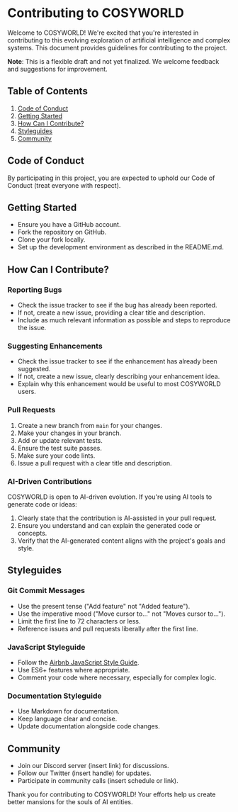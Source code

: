 # Contributing to COSYWORLD

Welcome to COSYWORLD! We're excited that you're interested in contributing to this evolving exploration of artificial intelligence and complex systems. This document provides guidelines for contributing to the project.

**Note**: This is a flexible draft and not yet finalized. We welcome feedback and suggestions for improvement.

## Table of Contents

1. [Code of Conduct](#code-of-conduct)
2. [Getting Started](#getting-started)
3. [How Can I Contribute?](#how-can-i-contribute)
4. [Styleguides](#styleguides)
5. [Community](#community)

## Code of Conduct

By participating in this project, you are expected to uphold our Code of Conduct (treat everyone with respect).

## Getting Started

- Ensure you have a GitHub account.
- Fork the repository on GitHub.
- Clone your fork locally.
- Set up the development environment as described in the README.md.

## How Can I Contribute?

### Reporting Bugs

- Check the issue tracker to see if the bug has already been reported.
- If not, create a new issue, providing a clear title and description.
- Include as much relevant information as possible and steps to reproduce the issue.

### Suggesting Enhancements

- Check the issue tracker to see if the enhancement has already been suggested.
- If not, create a new issue, clearly describing your enhancement idea.
- Explain why this enhancement would be useful to most COSYWORLD users.

### Pull Requests

1. Create a new branch from `main` for your changes.
2. Make your changes in your branch.
3. Add or update relevant tests.
4. Ensure the test suite passes.
5. Make sure your code lints.
6. Issue a pull request with a clear title and description.

### AI-Driven Contributions

COSYWORLD is open to AI-driven evolution. If you're using AI tools to generate code or ideas:

1. Clearly state that the contribution is AI-assisted in your pull request.
2. Ensure you understand and can explain the generated code or concepts.
3. Verify that the AI-generated content aligns with the project's goals and style.

## Styleguides

### Git Commit Messages

- Use the present tense ("Add feature" not "Added feature").
- Use the imperative mood ("Move cursor to..." not "Moves cursor to...").
- Limit the first line to 72 characters or less.
- Reference issues and pull requests liberally after the first line.

### JavaScript Styleguide

- Follow the [Airbnb JavaScript Style Guide](https://github.com/airbnb/javascript).
- Use ES6+ features where appropriate.
- Comment your code where necessary, especially for complex logic.

### Documentation Styleguide

- Use Markdown for documentation.
- Keep language clear and concise.
- Update documentation alongside code changes.

## Community

- Join our Discord server (insert link) for discussions.
- Follow our Twitter (insert handle) for updates.
- Participate in community calls (insert schedule or link).

Thank you for contributing to COSYWORLD! Your efforts help us create better mansions for the souls of AI entities.